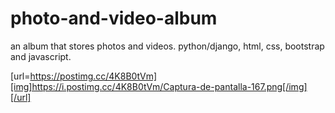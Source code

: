 # photo-and-video-album
an album that stores photos and videos. python/django, html, css, bootstrap and javascript.


[url=https://postimg.cc/4K8B0tVm][img]https://i.postimg.cc/4K8B0tVm/Captura-de-pantalla-167.png[/img][/url]
